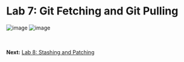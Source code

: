# Lab 7: Git Fetching and Git Pulling
![image](https://github.com/user-attachments/assets/8afb50ac-1e45-496b-9c15-8b4ab8de80d8) ![image](https://github.com/user-attachments/assets/c2727881-ffb1-4e9f-9391-2c02abf47e94)



<br><br>
**Next:** [Lab 8: Stashing and Patching](08_stashing_and_patching.md)

